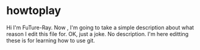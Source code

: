 # howtoplay

Hi I'm FuTure-Ray. Now , I'm going to take a simple description about what reason I edit this file for.
OK, just a joke. No description.
I'm here editting these is for learning how to use git. 
